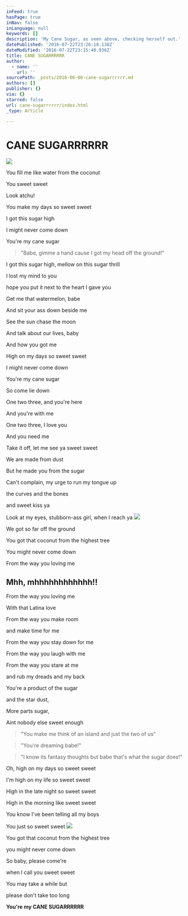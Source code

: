 ```yaml
---
inFeed: true
hasPage: true
inNav: false
inLanguage: null
keywords: []
description: 'My Cane Sugar, as seen above, checking herself out.'
datePublished: '2016-07-22T23:26:18.138Z'
dateModified: '2016-07-22T23:15:40.936Z'
title: CANE SUGARRRRRR
author:
  - name: ''
    url: ''
sourcePath: _posts/2016-06-06-cane-sugarrrrrr.md
authors: []
publisher: {}
via: {}
starred: false
url: cane-sugarrrrrr/index.html
_type: Article

---
```

# CANE SUGARRRRRR
![](https://the-grid-user-content.s3-us-west-2.amazonaws.com/e34115d1-cc40-4c05-bc96-c89ae408bc3e.png)

You fill me like water from the coconut

You sweet sweet

Look atchu!

You make my days so sweet sweet

I got this sugar high

I might never come down

You're my cane sugar

> "Babe, gimme a hand cause I got my head off the ground!"

I got this sugar high, mellow on this sugar thrill

I lost my mind to you

hope you put it next to the heart I gave you

Get me that watermelon, babe

And sit your ass down beside me

See the sun chase the moon

And talk about our lives, baby

And how you got me 

High on my days so sweet sweet

I might never come down

You're my cane sugar

So come lie down

One two three, and you're here

And you're with me

One two three, I love you

And you need me

Take it off, let me see ya sweet sweet

We are made from dust

But he made you from the sugar

Can't complain, my urge to run my tongue up

the curves and the bones 

and sweet kiss ya

Look at my eyes, stubborn-ass girl, when I reach ya
![](https://the-grid-user-content.s3-us-west-2.amazonaws.com/475628bf-3399-4416-978f-13e1c8de7e2c.png)

We got so far off the ground

You got that coconut from the highest tree

You might never come down

From the way you loving me

## Mhh, mhhhhhhhhhhhh!!

From the way you loving me

With that Latina love

From the way you make room

and make time for me

From the way you stay down for me

From the way you laugh with me

From the way you stare at me

and rub my dreads and my back

You're a product of the sugar

and the star dust,

More parts sugar,

Aint nobody else sweet enough

> "You make me think of an island and just the two of us"

> "You're dreaming babe!"

> "I know its fantasy thoughts but babe that's what the sugar does!"

Oh, high on my days so sweet sweet

I'm high on my life so sweet sweet

High in the late night so sweet sweet

High in the morning like sweet sweet

You know I've been telling all my boys

You just so sweet sweet
![](https://the-grid-user-content.s3-us-west-2.amazonaws.com/b945c771-7e00-442d-a786-567989b12f72.png)

You got that coconut from the highest tree

you might never come down

So baby, please come're

when I call you sweet sweet

You may take a while but

please don't take too long

**You're my CANE SUGARRRRRR**